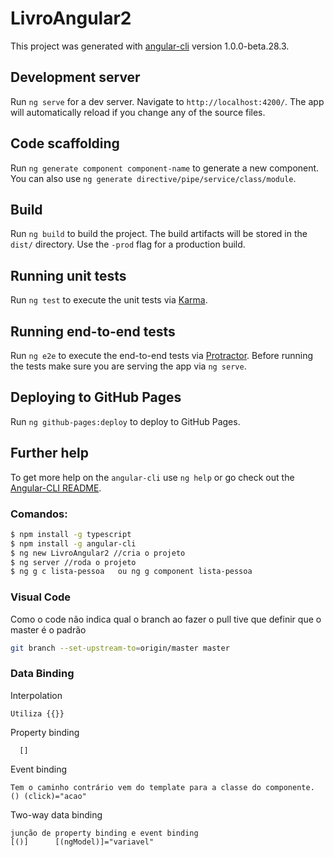 # LivroAngular2

This project was generated with [angular-cli](https://github.com/angular/angular-cli) version 1.0.0-beta.28.3.

## Development server
Run `ng serve` for a dev server. Navigate to `http://localhost:4200/`. The app will automatically reload if you change any of the source files.

## Code scaffolding

Run `ng generate component component-name` to generate a new component. You can also use `ng generate directive/pipe/service/class/module`.

## Build

Run `ng build` to build the project. The build artifacts will be stored in the `dist/` directory. Use the `-prod` flag for a production build.

## Running unit tests

Run `ng test` to execute the unit tests via [Karma](https://karma-runner.github.io).

## Running end-to-end tests

Run `ng e2e` to execute the end-to-end tests via [Protractor](http://www.protractortest.org/).
Before running the tests make sure you are serving the app via `ng serve`.

## Deploying to GitHub Pages

Run `ng github-pages:deploy` to deploy to GitHub Pages.

## Further help

To get more help on the `angular-cli` use `ng help` or go check out the [Angular-CLI README](https://github.com/angular/angular-cli/blob/master/README.md).


### Comandos:

```bash
$ npm install -g typescript
$ npm install -g angular-cli
$ ng new LivroAngular2 //cria o projeto
$ ng server //roda o projeto
$ ng g c lista-pessoa   ou ng g component lista-pessoa

```


### Visual Code

Como o code não indica qual o branch ao fazer o pull tive que definir que o master é o padrão

```bash
git branch --set-upstream-to=origin/master master
```


### Data Binding

Interpolation

    Utiliza {{}}

Property binding

      []  

Event binding

    Tem o caminho contrário vem do template para a classe do componente.
    () (click)="acao"

Two-way data binding

    junção de property binding e event binding
    [()]      [(ngModel)]="variavel"

